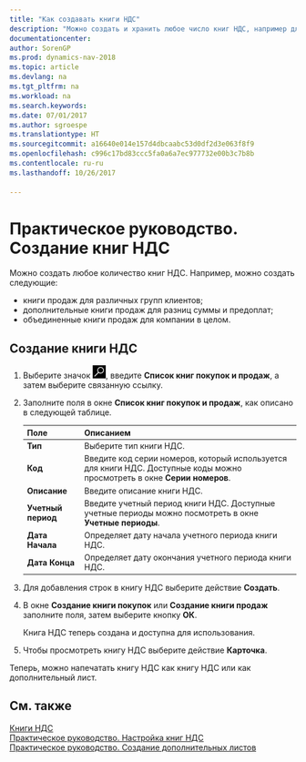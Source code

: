 ```yaml
---
title: "Как создавать книги НДС"
description: "Можно создать и хранить любое число книг НДС, например для различных групп клиентов, для дополнительных книг продаж для разницы суммы и предоплаты, а также книги совместных продаж для компании в целом."
documentationcenter: 
author: SorenGP
ms.prod: dynamics-nav-2018
ms.topic: article
ms.devlang: na
ms.tgt_pltfrm: na
ms.workload: na
ms.search.keywords: 
ms.date: 07/01/2017
ms.author: sgroespe
ms.translationtype: HT
ms.sourcegitcommit: a16640e014e157d4dbcaabc53d0df2d3e063f8f9
ms.openlocfilehash: c996c17bd83ccc5fa0a6a7ec977732e00b3c7b8b
ms.contentlocale: ru-ru
ms.lasthandoff: 10/26/2017

---
```

# <a name="how-to-create-vat-ledgers"></a>Практическое руководство. Создание книг НДС
Можно создать любое количество книг НДС. Например, можно создать следующие:  

- книги продаж для различных групп клиентов;  
- дополнительные книги продаж для разниц суммы и предоплат;  
- объединенные книги продаж для компании в целом.  

## <a name="to-create-a-vat-ledger"></a>Создание книги НДС  

1.  Выберите значок ![Поиск страницы или отчета](../../media/ui-search/search_small.png "Значок поиска страницы или отчета"), введите **Список книг покупок и продаж**, а затем выберите связанную ссылку.  
2.  Заполните поля в окне **Список книг покупок и продаж**, как описано в следующей таблице.  

    |Поле|Описанием|  
    |---------------------------------|---------------------------------------|  
    |**Тип**|Выберите тип книги НДС.|  
    |**Код**|Введите код серии номеров, который используется для книги НДС. Доступные коды можно просмотреть в окне **Серии номеров**.|  
    |**Описание**|Введите описание книги НДС.|  
    |**Учетный период**|Введите учетный период книги НДС. Доступные учетные периоды можно посмотреть в окне **Учетные периоды**.|  
    |**Дата Начала**|Определяет дату начала учетного периода книги НДС.|  
    |**Дата Конца**|Определяет дату окончания учетного периода книги НДС.|  

3.  Для добавления строк в книгу НДС выберите действие **Создать**.  
4.  В окне **Создание книги покупок** или **Создание книги продаж** заполните поля, затем выберите кнопку **ОК**.  

    Книга НДС теперь создана и доступна для использования.  

5.  Чтобы просмотреть книгу НДС выберите действие **Карточка**.  

Теперь, можно напечатать книгу НДС как книгу НДС или как дополнительный лист.  

## <a name="see-also"></a>См. также  
 [Книги НДС](vat-ledgers.md)   
 [Практическое руководство. Настройка книг НДС](how-to-set-up-vat-ledgers.md)   
 [Практическое руководство. Создание дополнительных листов](how-to-create-additional-sheets.md)


